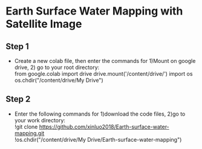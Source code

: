 # Earth Surface Water Mapping with Satellite Image
## Step 1
- Create a new colab file, then enter the commands for 1)Mount on google drive, 2) go to your root directory:    
from google.colab import drive
drive.mount('/content/drive/')
import os  
os.chdir("/content/drive/My Drive")

## Step 2
-  Enter the following commands for 1)download the code files, 2)go to your work directory:   
!git clone https://github.com/xinluo2018/Earth-surface-water-mapping.git  
!os.chdir("/content/drive/My Drive/Earth-surface-water-mapping")

